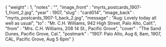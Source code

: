 {
  "weight" : 1,
  "notes" : "",
  "image_front" : "myrts_postcards_1907-1_front_2.jpg",
  "year" : 1907,
  "slug" : "card014",
  "image_back" : "myrts_postcards_1907-1_back_2.jpg",
  "message" : "Aug: Lovely today all well as usual",
  "to" : "Mr. C.H. Williams, 942 High Street, Palo Alto, Calif.",
  "from" : "Mrs. C.H. Williams, 208 14 St., Pacific Grove",
  "cover" : "The Sand Dunes, Pacific Grove, Cal.",
  "postmark" : "1907: Palo Alto, Aug 6, 8am, 1907, CAL, Pacific Grove, Aug 5 6pm"
}
